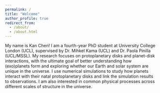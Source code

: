 ```yaml
---
permalink: /
title: "Welcome"
author_profile: true
redirect_from: 
  - /about/
  - /about.html
---
```


My name is Kan Chen! I am a fourth-year PhD student at University College London (UCL), supervised by Dr. Mihkel Kama (UCL) and Dr. Paola Pinilla (UCL/MSSL). My research focuses on protoplanetary disks and planet-disk interactions, with the ultimate goal of better understanding how (exo)planets form and exploring whether our Earth and solar system are unique in the universe. I use numerical simulations to study how planets interact with their natal protoplanetary disks and link the simulation results to observations. I am also interested in common physical processes across different scales of structure in the universe.

